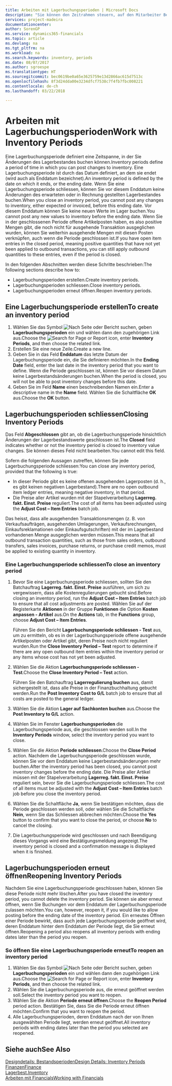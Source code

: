 ```yaml
---
title: Arbeiten mit Lagerbuchungsperioden | Microsoft Docs
description: "Sie können den Zeitrahmen steuern, auf den Mitarbeiter Beitragsänderungen des Lagerbestandes buchen können, indem Sie Lagerbuchungsperioden definieren."
services: project-madeira
documentationcenter: 
author: SorenGP
ms.service: dynamics365-financials
ms.topic: article
ms.devlang: na
ms.tgt_pltfrm: na
ms.workload: na
ms.search.keywords: inventory, periods
ms.date: 08/07/2017
ms.author: sgroespe
ms.translationtype: HT
ms.sourcegitcommit: bec0619be0a65e3625759e13d2866ac615d7513c
ms.openlocfilehash: 8f3d24dda00e3234dfcf7538c7f4fb7fbc008221
ms.contentlocale: de-ch
ms.lasthandoff: 03/22/2018

---
```

# <a name="work-with-inventory-periods"></a><span data-ttu-id="8f21e-103">Arbeiten mit Lagerbuchungsperioden</span><span class="sxs-lookup"><span data-stu-id="8f21e-103">Work with Inventory Periods</span></span>
<span data-ttu-id="8f21e-104">Eine Lagerbuchungsperiode definiert eine Zeitspanne, in der Sie Änderungen des Lagerbestandes buchen können.</span><span class="sxs-lookup"><span data-stu-id="8f21e-104">Inventory periods define a period of time in which you can post changes to inventory.</span></span> <span data-ttu-id="8f21e-105">Eine Lagerbuchungsperiode ist durch das Datum definiert, an dem sie endet (wird auch als Enddatum bezeichnet).</span><span class="sxs-lookup"><span data-stu-id="8f21e-105">An inventory period is defined by the date on which it ends, or the ending date.</span></span> <span data-ttu-id="8f21e-106">Wenn Sie eine Lagerbuchungsperiode schliessen, können Sie vor diesem Enddatum keine Änderungen des erwarteten oder in Rechnung gestellten Lagerbestandes buchen.</span><span class="sxs-lookup"><span data-stu-id="8f21e-106">When you close an inventory period, you cannot post any changes to inventory, either expected or invoiced, before this ending date.</span></span> <span data-ttu-id="8f21e-107">Vor diesem Enddatum können Sie keine neuen Werte im Lager buchen.</span><span class="sxs-lookup"><span data-stu-id="8f21e-107">You cannot post any new values to inventory before the ending date.</span></span> <span data-ttu-id="8f21e-108">Wenn Sie in der geschlossenen Periode offene Artikelposten haben, es also positive Mengen gibt, die noch nicht für ausgehende Transaktion ausgeglichen wurden, können Sie weiterhin ausgehende Mengen mit diesen Posten verknüpfen, auch wenn die Periode geschlossen ist.</span><span class="sxs-lookup"><span data-stu-id="8f21e-108">If you have open item entries in the closed period, meaning positive quantities that have not yet been applied to outbound transactions, you can still apply outbound quantities to these entries, even if the period is closed.</span></span>  

<span data-ttu-id="8f21e-109">In den folgenden Abschnitten werden diese Schritte beschrieben:</span><span class="sxs-lookup"><span data-stu-id="8f21e-109">The following sections describe how to:</span></span>  

* <span data-ttu-id="8f21e-110">Lagerbuchungsperioden erstellen.</span><span class="sxs-lookup"><span data-stu-id="8f21e-110">Create inventory periods.</span></span>  
* <span data-ttu-id="8f21e-111">Lagerbuchungsperioden schliessen.</span><span class="sxs-lookup"><span data-stu-id="8f21e-111">Close inventory periods.</span></span>  
* <span data-ttu-id="8f21e-112">Lagerbuchungsperioden erneut öffnen.</span><span class="sxs-lookup"><span data-stu-id="8f21e-112">Reopen inventory periods.</span></span>  

## <a name="to-create-an-inventory-period"></a><span data-ttu-id="8f21e-113">Eine Lagerbuchungsperiode erstellen</span><span class="sxs-lookup"><span data-stu-id="8f21e-113">To create an inventory period</span></span>  
1. <span data-ttu-id="8f21e-114">Wählen Sie das Symbol ![Nach Seite oder Bericht suchen](media/ui-search/search_small.png "Symbol Nach Seite oder Bericht suchen"), geben **Lagerbuchungsperioden** ein und wählen dann den zugehörigen Link aus.</span><span class="sxs-lookup"><span data-stu-id="8f21e-114">Choose the ![Search for Page or Report](media/ui-search/search_small.png "Search for Page or Report icon") icon, enter **Inventory Periods**, and then choose the related link.</span></span>  
2. <span data-ttu-id="8f21e-115">Erstellen Sie eine neue Zeile.</span><span class="sxs-lookup"><span data-stu-id="8f21e-115">Create a new line.</span></span>  
3. <span data-ttu-id="8f21e-116">Geben Sie in das Feld **Enddatum** das letzte Datum der Lagerbuchungsperiode ein, die Sie definieren möchten.</span><span class="sxs-lookup"><span data-stu-id="8f21e-116">In the **Ending Date** field, enter the last date in the inventory period that you want to define.</span></span> <span data-ttu-id="8f21e-117">Wenn die Periode geschlossen ist, können Sie vor diesem Datum keine Lagerbestandsänderungen buchen.</span><span class="sxs-lookup"><span data-stu-id="8f21e-117">When the period is closed, you will not be able to post inventory changes before this date.</span></span>  
4. <span data-ttu-id="8f21e-118">Geben Sie im Feld **Name** einen beschreibenden Namen ein.</span><span class="sxs-lookup"><span data-stu-id="8f21e-118">Enter a descriptive name in the **Name** field.</span></span> <span data-ttu-id="8f21e-119">Wählen Sie die Schaltfläche **OK** aus.</span><span class="sxs-lookup"><span data-stu-id="8f21e-119">Choose the **OK** button.</span></span>  

## <a name="closing-inventory-periods"></a><span data-ttu-id="8f21e-120">Lagerbuchungsperioden schliessen</span><span class="sxs-lookup"><span data-stu-id="8f21e-120">Closing Inventory Periods</span></span>  
<span data-ttu-id="8f21e-121">Das Feld **Abgeschlossen** gibt an, ob die Lagerbuchungsperiode hinsichtlich Änderungen der Lagerbestandswerte geschlossen ist.</span><span class="sxs-lookup"><span data-stu-id="8f21e-121">The **Closed** field indicates whether or not the inventory period is closed to inventory value changes.</span></span> <span data-ttu-id="8f21e-122">Sie können dieses Feld nicht bearbeiten.</span><span class="sxs-lookup"><span data-stu-id="8f21e-122">You cannot edit this field.</span></span>  

<span data-ttu-id="8f21e-123">Sofern die folgenden Aussagen zutreffen, können Sie jede Lagerbuchungsperiode schliessen:</span><span class="sxs-lookup"><span data-stu-id="8f21e-123">You can close any inventory period, provided that the following is true:</span></span>  

* <span data-ttu-id="8f21e-124">In dieser Periode gibt es keine offenen ausgehenden Lagerposten (d. h., es gibt keinen negativen Lagerbestand).</span><span class="sxs-lookup"><span data-stu-id="8f21e-124">There are no open outbound item ledger entries, meaning negative inventory, in that period.</span></span>  
* <span data-ttu-id="8f21e-125">Die Preise aller Artikel wurden mit der Stapelverarbeitung **Lagerreg. fakt. Einst. Preise** reguliert.</span><span class="sxs-lookup"><span data-stu-id="8f21e-125">The cost of all items has been adjusted using the **Adjust Cost – Item Entries** batch job.</span></span>  

<span data-ttu-id="8f21e-126">Das heisst, dass alle ausgehenden Transaktionsmengen (z. B. von Verkaufsaufträgen, ausgehenden Umlagerungen, Verkaufsrechnungen, Einkaufsreklamationen oder Einkaufsgutschriften) mit der im Lagerbestand vorhandenen Menge ausgeglichen werden müssen.</span><span class="sxs-lookup"><span data-stu-id="8f21e-126">This means that all outbound transaction quantities, such as those from sales orders, outbound transfers, sales invoices, purchase returns, or purchase credit memos, must be applied to existing quantity in inventory.</span></span>  

### <a name="to-close-an-inventory-period"></a><span data-ttu-id="8f21e-127">Eine Lagerbuchungsperiode schliessen</span><span class="sxs-lookup"><span data-stu-id="8f21e-127">To close an inventory period</span></span>  
1. <span data-ttu-id="8f21e-128">Bevor Sie eine Lagerbuchungsperiode schliessen, sollten Sie den Batchauftrag **Lagerreg. fakt. Einst. Preise** ausführen, um sich zu vergewissern, dass alle Kostenregulierungen gebucht sind.</span><span class="sxs-lookup"><span data-stu-id="8f21e-128">Before closing an inventory period, run the **Adjust Cost – Item Entries** batch job to ensure that all cost adjustments are posted.</span></span> <span data-ttu-id="8f21e-129">Wählen Sie auf der Registerkarte **Aktionen** in der Gruppe **Funktionen** die Option **Kosten anpassen - Artikel** aus.</span><span class="sxs-lookup"><span data-stu-id="8f21e-129">On the **Actions** tab, in the **Functions** group, choose **Adjust Cost – Item Entries**.</span></span>  

     <span data-ttu-id="8f21e-130">Führen Sie den Bericht **Lagerbuchungsperiode schliessen - Test** aus, um zu ermitteln, ob es in der Lagerbuchungsperiode offene ausgehende Artikelposten oder Artikel gibt, deren Preise noch nicht reguliert wurden.</span><span class="sxs-lookup"><span data-stu-id="8f21e-130">Run the **Close Inventory Period – Test** report to determine if there are any open outbound item entries within the inventory period or any items whose cost has not yet been adjusted.</span></span>  
2. <span data-ttu-id="8f21e-131">Wählen Sie die Aktion **Lagerbuchungsperiode schliessen - Test**.</span><span class="sxs-lookup"><span data-stu-id="8f21e-131">Choose the **Close Inventory Period – Test** action.</span></span>  

     <span data-ttu-id="8f21e-132">Führen Sie den Batchauftrag **Lagerregulierung buchen** aus, damit sichergestellt ist, dass alle Preise in der Finanzbuchhaltung gebucht werden.</span><span class="sxs-lookup"><span data-stu-id="8f21e-132">Run the **Post Inventory Cost to G/L** batch job to ensure that all costs are posted to the general ledger.</span></span>  
3. <span data-ttu-id="8f21e-133">Wählen Sie die Aktion **Lager auf Sachkonten buchen** aus.</span><span class="sxs-lookup"><span data-stu-id="8f21e-133">Choose the **Post Inventory to G/L** action.</span></span>  
4. <span data-ttu-id="8f21e-134">Wählen Sie im Fenster  **Lagerbuchungsperioden** die Lagerbuchungsperiode aus, die geschlossen werden soll.</span><span class="sxs-lookup"><span data-stu-id="8f21e-134">In the **Inventory Periods** window, select the inventory period you want to close.</span></span>  
5. <span data-ttu-id="8f21e-135">Wählen Sie die Aktion **Periode schliessen**.</span><span class="sxs-lookup"><span data-stu-id="8f21e-135">Choose the **Close Period** action.</span></span> <span data-ttu-id="8f21e-136">Nachdem die Lagerbuchungsperiode geschlossen wurde, können Sie vor dem Enddatum keine Lagerbestandsänderungen mehr buchen.</span><span class="sxs-lookup"><span data-stu-id="8f21e-136">After the inventory period has been closed, you cannot post inventory changes before the ending date.</span></span> <span data-ttu-id="8f21e-137">Die Preise aller Artikel müssen mit der Stapelverarbeitung **Lagerreg. fakt. Einst. Preise** reguliert sein, bevor Sie die Lagerbuchungsperiode schliessen.</span><span class="sxs-lookup"><span data-stu-id="8f21e-137">The cost of all items must be adjusted with the **Adjust Cost – Item Entries** batch job before you close the inventory period.</span></span>  
6. <span data-ttu-id="8f21e-138">Wählen Sie die Schaltfläche **Ja**, wenn Sie bestätigen möchten, dass die Periode geschlossen werden soll, oder wählen Sie die Schaltfläche **Nein**, wenn Sie das Schliessen abbrechen möchten.</span><span class="sxs-lookup"><span data-stu-id="8f21e-138">Choose the **Yes** button to confirm that you want to close the period, or choose **No** to cancel the closing.</span></span>  
7. <span data-ttu-id="8f21e-139">Die Lagerbuchungsperiode wird geschlossen und nach Beendigung dieses Vorgangs wird eine Bestätigungsmeldung angezeigt.</span><span class="sxs-lookup"><span data-stu-id="8f21e-139">The inventory period is closed and a confirmation message is displayed when it is finished.</span></span>  

## <a name="reopening-inventory-periods"></a><span data-ttu-id="8f21e-140">Lagerbuchungsperioden erneut öffnen</span><span class="sxs-lookup"><span data-stu-id="8f21e-140">Reopening Inventory Periods</span></span>  
<span data-ttu-id="8f21e-141">Nachdem Sie eine Lagerbuchungsperiode geschlossen haben, können Sie diese Periode nicht mehr löschen.</span><span class="sxs-lookup"><span data-stu-id="8f21e-141">After you have closed the inventory period, you cannot delete the inventory period.</span></span> <span data-ttu-id="8f21e-142">Sie können sie aber erneut öffnen, wenn Sie Buchungen vor dem Enddatum der Lagerbuchungsperiode zulassen möchten.</span><span class="sxs-lookup"><span data-stu-id="8f21e-142">You can, however, reopen it, if you would like to allow posting before the ending date of the inventory period.</span></span> <span data-ttu-id="8f21e-143">Ein erneutes Öffnen einer Periode bewirkt, dass auch jede Lagerbuchungsperiode geöffnet wird, deren Enddatum hinter dem Enddatum der Periode liegt, die Sie erneut öffnen.</span><span class="sxs-lookup"><span data-stu-id="8f21e-143">Reopening a period also reopens all inventory periods with ending dates later than the period you reopen.</span></span>  

### <a name="to-reopen-an-inventory-period"></a><span data-ttu-id="8f21e-144">So öffnen Sie eine Lagerbuchungsperiode erneut</span><span class="sxs-lookup"><span data-stu-id="8f21e-144">To reopen an inventory period</span></span>  
1. <span data-ttu-id="8f21e-145">Wählen Sie das Symbol ![Nach Seite oder Bericht suchen](media/ui-search/search_small.png "Symbol Nach Seite oder Bericht suchen"), geben **Lagerbuchungsperioden** ein und wählen dann den zugehörigen Link aus.</span><span class="sxs-lookup"><span data-stu-id="8f21e-145">Choose the ![Search for Page or Report](media/ui-search/search_small.png "Search for Page or Report icon") icon, enter **Inventory Periods**, and then choose the related link.</span></span>  
2. <span data-ttu-id="8f21e-146">Wählen Sie die Lagerbuchungsperiode aus, die erneut geöffnet werden soll.</span><span class="sxs-lookup"><span data-stu-id="8f21e-146">Select the inventory period you want to reopen.</span></span>  
3. <span data-ttu-id="8f21e-147">Wählen Sie die Aktion **Periode erneut öffnen**.</span><span class="sxs-lookup"><span data-stu-id="8f21e-147">Choose the **Reopen Period** period action.</span></span> <span data-ttu-id="8f21e-148">Bestätigen Sie, dass Sie die Periode erneut öffnen möchten.</span><span class="sxs-lookup"><span data-stu-id="8f21e-148">Confirm that you want to reopen the period.</span></span>  
4. <span data-ttu-id="8f21e-149">Alle Lagerbuchungsperioden, deren Enddatum nach der von Ihnen ausgewählten Periode liegt, werden erneut geöffnet.</span><span class="sxs-lookup"><span data-stu-id="8f21e-149">All inventory periods with ending dates later than the period you selected are reopened.</span></span>  

## <a name="see-also"></a><span data-ttu-id="8f21e-150">Siehe auch</span><span class="sxs-lookup"><span data-stu-id="8f21e-150">See Also</span></span>  
[<span data-ttu-id="8f21e-151">Designdetails: Bestandsperioden</span><span class="sxs-lookup"><span data-stu-id="8f21e-151">Design Details: Inventory Periods</span></span>](design-details-inventory-periods.md)  
[<span data-ttu-id="8f21e-152">Finanzen</span><span class="sxs-lookup"><span data-stu-id="8f21e-152">Finance</span></span>](finance.md)  
[<span data-ttu-id="8f21e-153">Lagerbest.</span><span class="sxs-lookup"><span data-stu-id="8f21e-153">Inventory</span></span>](inventory-manage-inventory.md)  
[<span data-ttu-id="8f21e-154">Arbeiten mit Financials</span><span class="sxs-lookup"><span data-stu-id="8f21e-154">Working with Financials</span></span>](ui-work-product.md)

